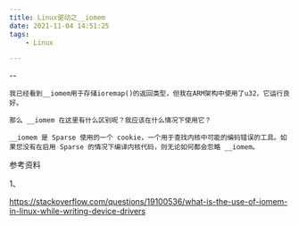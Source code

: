 ```yaml
---
title: Linux驱动之__iomem
date: 2021-11-04 14:51:25
tags:
	- Linux

---
```


--

```
我已经看到__iomem用于存储ioremap()的返回类型，但我在ARM架构中使用了u32，它运行良好。

那么 __iomem 在这里有什么区别呢？我应该在什么情况下使用它？

__iomem 是 Sparse 使用的一个 cookie，一个用于查找内核中可能的编码错误的工具。如果您没有在启用 Sparse 的情况下编译内核代码，则无论如何都会忽略 __iomem。
```



参考资料

1、

https://stackoverflow.com/questions/19100536/what-is-the-use-of-iomem-in-linux-while-writing-device-drivers